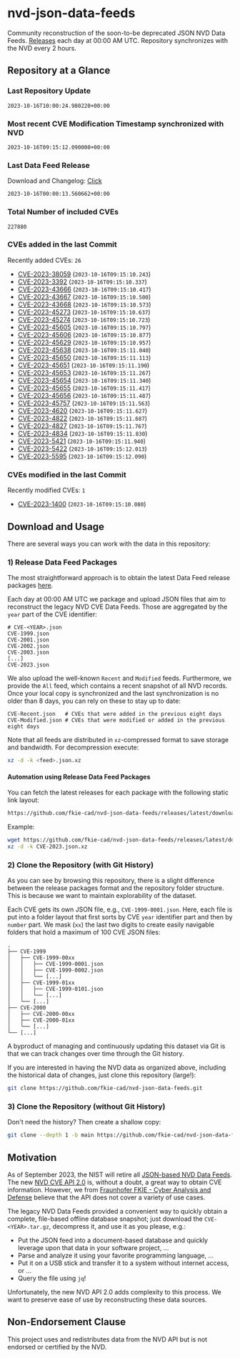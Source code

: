 # nvd-json-data-feeds

Community reconstruction of the soon-to-be deprecated JSON NVD Data Feeds. 
[Releases](https://github.com/fkie-cad/nvd-json-data-feeds/releases/latest) each day at 00:00 AM UTC.
Repository synchronizes with the NVD every 2 hours.

## Repository at a Glance

### Last Repository Update

```plain
2023-10-16T10:00:24.980220+00:00
```

### Most recent CVE Modification Timestamp synchronized with NVD

```plain
2023-10-16T09:15:12.090000+00:00
```

### Last Data Feed Release

Download and Changelog: [Click](https://github.com/fkie-cad/nvd-json-data-feeds/releases/latest)

```plain
2023-10-16T00:00:13.560662+00:00
```

### Total Number of included CVEs

```plain
227880
```

### CVEs added in the last Commit

Recently added CVEs: `26`

* [CVE-2023-38059](CVE-2023/CVE-2023-380xx/CVE-2023-38059.json) (`2023-10-16T09:15:10.243`)
* [CVE-2023-3392](CVE-2023/CVE-2023-33xx/CVE-2023-3392.json) (`2023-10-16T09:15:10.337`)
* [CVE-2023-43666](CVE-2023/CVE-2023-436xx/CVE-2023-43666.json) (`2023-10-16T09:15:10.417`)
* [CVE-2023-43667](CVE-2023/CVE-2023-436xx/CVE-2023-43667.json) (`2023-10-16T09:15:10.500`)
* [CVE-2023-43668](CVE-2023/CVE-2023-436xx/CVE-2023-43668.json) (`2023-10-16T09:15:10.573`)
* [CVE-2023-45273](CVE-2023/CVE-2023-452xx/CVE-2023-45273.json) (`2023-10-16T09:15:10.637`)
* [CVE-2023-45274](CVE-2023/CVE-2023-452xx/CVE-2023-45274.json) (`2023-10-16T09:15:10.723`)
* [CVE-2023-45605](CVE-2023/CVE-2023-456xx/CVE-2023-45605.json) (`2023-10-16T09:15:10.797`)
* [CVE-2023-45606](CVE-2023/CVE-2023-456xx/CVE-2023-45606.json) (`2023-10-16T09:15:10.877`)
* [CVE-2023-45629](CVE-2023/CVE-2023-456xx/CVE-2023-45629.json) (`2023-10-16T09:15:10.957`)
* [CVE-2023-45638](CVE-2023/CVE-2023-456xx/CVE-2023-45638.json) (`2023-10-16T09:15:11.040`)
* [CVE-2023-45650](CVE-2023/CVE-2023-456xx/CVE-2023-45650.json) (`2023-10-16T09:15:11.113`)
* [CVE-2023-45651](CVE-2023/CVE-2023-456xx/CVE-2023-45651.json) (`2023-10-16T09:15:11.190`)
* [CVE-2023-45653](CVE-2023/CVE-2023-456xx/CVE-2023-45653.json) (`2023-10-16T09:15:11.267`)
* [CVE-2023-45654](CVE-2023/CVE-2023-456xx/CVE-2023-45654.json) (`2023-10-16T09:15:11.340`)
* [CVE-2023-45655](CVE-2023/CVE-2023-456xx/CVE-2023-45655.json) (`2023-10-16T09:15:11.417`)
* [CVE-2023-45656](CVE-2023/CVE-2023-456xx/CVE-2023-45656.json) (`2023-10-16T09:15:11.487`)
* [CVE-2023-45757](CVE-2023/CVE-2023-457xx/CVE-2023-45757.json) (`2023-10-16T09:15:11.563`)
* [CVE-2023-4620](CVE-2023/CVE-2023-46xx/CVE-2023-4620.json) (`2023-10-16T09:15:11.627`)
* [CVE-2023-4822](CVE-2023/CVE-2023-48xx/CVE-2023-4822.json) (`2023-10-16T09:15:11.687`)
* [CVE-2023-4827](CVE-2023/CVE-2023-48xx/CVE-2023-4827.json) (`2023-10-16T09:15:11.767`)
* [CVE-2023-4834](CVE-2023/CVE-2023-48xx/CVE-2023-4834.json) (`2023-10-16T09:15:11.830`)
* [CVE-2023-5421](CVE-2023/CVE-2023-54xx/CVE-2023-5421.json) (`2023-10-16T09:15:11.940`)
* [CVE-2023-5422](CVE-2023/CVE-2023-54xx/CVE-2023-5422.json) (`2023-10-16T09:15:12.013`)
* [CVE-2023-5595](CVE-2023/CVE-2023-55xx/CVE-2023-5595.json) (`2023-10-16T09:15:12.090`)


### CVEs modified in the last Commit

Recently modified CVEs: `1`

* [CVE-2023-1400](CVE-2023/CVE-2023-14xx/CVE-2023-1400.json) (`2023-10-16T09:15:10.080`)


## Download and Usage

There are several ways you can work with the data in this repository:

### 1) Release Data Feed Packages

The most straightforward approach is to obtain the latest Data Feed release packages [here](https://github.com/fkie-cad/nvd-json-data-feeds/releases/latest).

Each day at 00:00 AM UTC we package and upload JSON files that aim to reconstruct the legacy NVD CVE Data Feeds.
Those are aggregated by the `year` part of the CVE identifier:

```
# CVE-<YEAR>.json
CVE-1999.json
CVE-2001.json
CVE-2002.json
CVE-2003.json
[...]
CVE-2023.json
```

We also upload the well-known `Recent` and `Modified` feeds.
Furthermore, we provide the `All` feed, which contains a recent snapshot of all NVD records.
Once your local copy is synchronized and the last synchronization is no older than 8 days, you can rely on these to stay up to date:

```plain
CVE-Recent.json   # CVEs that were added in the previous eight days
CVE-Modified.json # CVEs that were modified or added in the previous eight days
```

Note that all feeds are distributed in `xz`-compressed format to save storage and bandwidth.
For decompression execute:

```sh
xz -d -k <feed>.json.xz
```


#### Automation using Release Data Feed Packages

You can fetch the latest releases for each package with the following static link layout:

```sh
https://github.com/fkie-cad/nvd-json-data-feeds/releases/latest/download/CVE-<YEAR>.json.xz
```

Example:

```sh
wget https://github.com/fkie-cad/nvd-json-data-feeds/releases/latest/download/CVE-2023.json.xz
xz -d -k CVE-2023.json.xz
```

### 2) Clone the Repository (with Git History)

As you can see by browsing this repository, there is a slight difference between the release packages format and the repository folder structure.
This is because we want to maintain explorability of the dataset.

Each CVE gets its own JSON file, e.g., `CVE-1999-0001.json`.
Here, each file is put into a folder layout that first sorts by CVE `year` identifier part and then by `number` part.
We mask (`xx`) the last two digits to create easily navigable folders that hold a maximum of 100 CVE JSON files:

```plain
.
├── CVE-1999
│   ├── CVE-1999-00xx
│   │   ├── CVE-1999-0001.json
│   │   ├── CVE-1999-0002.json
│   │   └── [...]
│   ├── CVE-1999-01xx
│   │   ├── CVE-1999-0101.json
│   │   └── [...]
│   └── [...]
├── CVE-2000
│   ├── CVE-2000-00xx
│   ├── CVE-2000-01xx
│   └── [...]
└── [...]
```

A byproduct of managing and continuously updating this dataset via Git is that we can track changes over time through the Git history.

If you are interested in having the NVD data as organized above, including the historical data of changes, just clone this repository (large!):

```sh
git clone https://github.com/fkie-cad/nvd-json-data-feeds.git
```

### 3) Clone the Repository (without Git History)

Don't need the history? Then create a shallow copy:

```sh
git clone --depth 1 -b main https://github.com/fkie-cad/nvd-json-data-feeds.git
```

## Motivation

As of September 2023, the NIST will retire all [JSON-based NVD Data Feeds](https://nvd.nist.gov/vuln/data-feeds#divRetirementBanner-1).
The new [NVD CVE API 2.0](https://nvd.nist.gov/developers/vulnerabilities) is, without a doubt, a great way to obtain CVE information.
However, we from [Fraunhofer FKIE - Cyber Analysis and Defense](https://www.fkie.fraunhofer.de/en/departments/cad.html) believe that the API does not cover a variety of use cases.

The legacy NVD Data Feeds provided a convenient way to quickly obtain a complete, file-based offline database snapshot; just download the `CVE-<YEAR>.tar.gz`, decompress it, and use it as you please, e.g.:

* Put the JSON feed into a document-based database and quickly leverage upon that data in your software project, ...
* Parse and analyze it using your favorite programming language, ...
* Put it on a USB stick and transfer it to a system without internet access, or ...
* Query the file using `jq`!

Unfortunately, the new NVD API 2.0 adds complexity to this process.
We want to preserve ease of use by reconstructing these data sources.

## Non-Endorsement Clause

This project uses and redistributes data from the NVD API but is not endorsed or certified by the NVD.